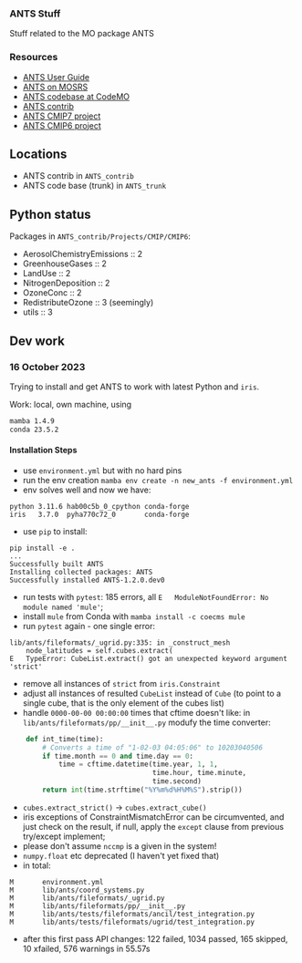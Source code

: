 ### ANTS Stuff

Stuff related to the MO package ANTS

### Resources

- [ANTS User Guide](https://code.metoffice.gov.uk/doc/ancil/ants/latest/index.html)
- [ANTS on MOSRS](https://code.metoffice.gov.uk/trac/ancil)
- [ANTS codebase at CodeMO](https://code.metoffice.gov.uk/svn/ancil/ants/)
- [ANTS contrib](https://code.metoffice.gov.uk/trac/ancil/browser/contrib/)
- [ANTS CMIP7 project](https://code.metoffice.gov.uk/trac/ancil/browser/contrib/trunk/Projects/CMIP/CMIP7)
- [ANTS CMIP6 project](https://code.metoffice.gov.uk/trac/ancil/browser/contrib/trunk/Projects/CMIP/CMIP6)

Locations
---------

- ANTS contrib in `ANTS_contrib`
- ANTS code base (trunk) in `ANTS_trunk`

Python status
-------------

Packages in `ANTS_contrib/Projects/CMIP/CMIP6`:

- AerosolChemistryEmissions :: 2
- GreenhouseGases :: 2
- LandUse :: 2
- NitrogenDeposition :: 2
- OzoneConc :: 2
- RedistributeOzone :: 3 (seemingly)
- utils :: 3

## Dev work

### 16 October 2023

Trying to install and get ANTS to work with latest Python and ``iris``.

Work: local, own machine, using

```bash
mamba 1.4.9
conda 23.5.2
```

#### Installation Steps

- use ``environment.yml`` but with no hard pins
- run the env creation ``mamba env create -n new_ants -f environment.yml``
- env solves well and now we have:

```
python 3.11.6 hab00c5b_0_cpython conda-forge
iris   3.7.0  pyha770c72_0       conda-forge
```
- use ``pip`` to install:

```
pip install -e .
...
Successfully built ANTS
Installing collected packages: ANTS
Successfully installed ANTS-1.2.0.dev0
```
- run tests with ``pytest``: 185 errors, all ``E   ModuleNotFoundError: No module named 'mule'``;
- install ``mule`` from Conda with ``mamba install -c coecms mule``
- run ``pytest`` again - one single error:
```
lib/ants/fileformats/_ugrid.py:335: in _construct_mesh
    node_latitudes = self.cubes.extract(
E   TypeError: CubeList.extract() got an unexpected keyword argument 'strict'
```
- remove all instances of `strict` from `iris.Constraint`
- adjust all instances of resulted `CubeList` instead of `Cube` (to point to a single cube, that is the only element of the cubes list)
- handle `0000-00-00 00:00:00` times that cftime doesn't like: in `lib/ants/fileformats/pp/__init__.py` modufy the time converter:

```python
    def int_time(time):
        # Converts a time of "1-02-03 04:05:06" to 10203040506
        if time.month == 0 and time.day == 0:
            time = cftime.datetime(time.year, 1, 1,
                                   time.hour, time.minute,
                                   time.second)
        return int(time.strftime("%Y%m%d%H%M%S").strip())
```
- `cubes.extract_strict()` -> `cubes.extract_cube()`
- iris exceptions of ConstraintMismatchError can be circumvented, and just check on the result,
  if null, apply the `except` clause from previous try/except implement;
- please don't assume `nccmp` is a given in the system!
- `numpy.float` etc deprecated (I haven't yet fixed that)
- in total:
```
M       environment.yml
M       lib/ants/coord_systems.py
M       lib/ants/fileformats/_ugrid.py
M       lib/ants/fileformats/pp/__init__.py
M       lib/ants/tests/fileformats/ancil/test_integration.py
M       lib/ants/tests/fileformats/ugrid/test_integration.py
```
- after this first pass API changes: 122 failed, 1034 passed, 165 skipped, 10 xfailed, 576 warnings in 55.57s 
